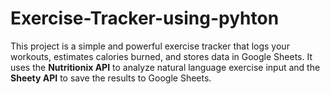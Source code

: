 # Exercise-Tracker-using-pyhton
This project is a simple and powerful exercise tracker that logs your workouts, estimates calories burned, and stores data in Google Sheets. It uses the **Nutritionix API** to analyze natural language exercise input and the **Sheety API** to save the results to Google Sheets.
